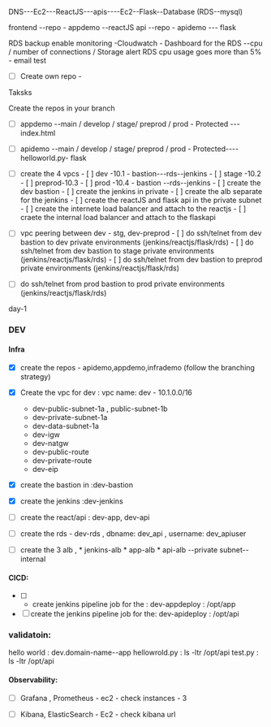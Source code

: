 
DNS---Ec2---ReactJS---apis----Ec2--Flask--Database (RDS--mysql)




frontend --repo - appdemo --reactJS
api --repo - apidemo --- flask 


RDS
backup enable
monitoring -Cloudwatch - Dashboard for the RDS --cpu / number of connections / Storage 
alert RDS cpu usage goes more than 5% - email test 
-[ ] Create own repo - 





Taksks 

Create the repos in your branch
- [ ] appdemo --main / develop / stage/ preprod / prod - Protected ---index.html
- [ ] apidemo --main / develop / stage/ preprod / prod - Protected----helloworld.py- flask

- [ ] create the 4 vpcs 
      - [ ] dev -10.1 - bastion---rds--jenkins
      - [ ] stage -10.2
      - [ ] preprod-10.3
      - [ ] prod -10.4 - bastion --rds--jenkins
      - [ ]  create the dev bastion 
      - [ ]  create the jenkins in private 
      - [ ]  create the alb separate for the jenkins
      - [ ]  create the reactJS and flask api in the private subnet
      - [ ]  create the internete load balancer and attach to the reactjs
      - [ ]  craete the internal load balancer and attach to the flaskapi
- [ ] vpc peering between dev - stg, dev-preprod
      - [ ] do ssh/telnet from dev bastion to dev private environments (jenkins/reactjs/flask/rds)
      - [ ] do ssh/telnet from dev bastion to stage private environments (jenkins/reactjs/flask/rds)
      - [ ] do ssh/telnet from dev bastion to preprod private environments (jenkins/reactjs/flask/rds)


- [ ]  do ssh/telnet from prod bastion to prod private environments (jenkins/reactjs/flask/rds)



day-1
### DEV 
#### Infra
- [x] create the repos - apidemo,appdemo,infrademo (follow the branching strategy)
- [x] Create the vpc for dev : vpc name: dev - 10.1.0.0/16
    * dev-public-subnet-1a , public-subnet-1b
    * dev-private-subnet-1a 
    * dev-data-subnet-1a 
    * dev-igw
    * dev-natgw
    * dev-public-route
    * dev-private-route
    * dev-eip
- [x] create the bastion in :dev-bastion
- [x] create the jenkins :dev-jenkins
- [ ] create the react/api : dev-app, dev-api
- [ ] create the rds - dev-rds , dbname: dev_api , username: dev_apiuser
- [ ] create the 3 alb , 
      * jenkins-alb 
      * app-alb 
      * api-alb --private subnet--internal 



#### CICD:
- [ ] - create jenkins pipeline job for the : dev-appdeploy : /opt/app
- [ ] create the jenkins pipeline job for the: dev-apideploy : /opt/api

### validatoin:
hello world : dev.domain-name--app
hellowrold.py : ls -ltr /opt/api
test.py : ls -ltr /opt/api








#### Observability:
- [ ] Grafana , Prometheus - ec2 - check instances - 3
- [ ] Kibana, ElasticSearch - Ec2 - check kibana url 

